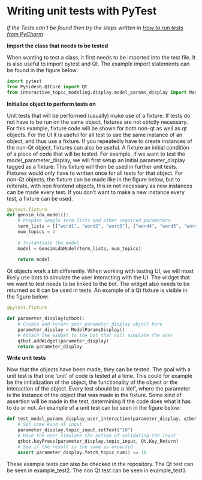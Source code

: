 # Writing unit tests with PyTest

_If the Tests can't be found then try the steps written in [How to run tests from PyCharm](How-to-run-tests-from-PyCharm)_

**Import the class that needs to be tested**

When wanting to test a class, it first needs to be imported into the test file. It is also useful to import pytest and Qt. The example import statements can be found in the figure below: 
```python
import pytest
from PySides6.QtCore import Qt
from interactive_topic_modeling.display.model_params_display import ModelParamsDisplay
```
 
**Initialize object to perform tests on**

Unit tests that will be performed (usually) make use of a fixture. If tests do not have to be run on the same object, fixtures are not strictly necessary. For this example, fixture code will be shown for both non-qt as well as qt objects. For the UI it is useful for all test to use the same instance of an object, and thus use a fixture. If you repeatedly have to create instances of the non-Qt object, fixtures can also be useful. A fixture an initial condition of a piece of code that will be tested. For example, if we want to test the model_parameter_display, we will first setup an initial parameter_display tagged as a fixture. This fixture will then be used in further unit tests. Fixtures would only have to written once for all tests for that object. For non-Qt objects, the fixture can be made like in the figure below, but to reiterate, with non frontend objects, this in not necessary as new instances can be made every test. If you don’t want to make a new instance every test, a fixture can be used.   
```python
@pytest.fixture
def gensim_lda_model():
    # Prepare sample term lists and other required parameters
    term_lists = [["word1", "word2", "word3"], ["word4", "word5", "word6"]l]
    num_topics = 2
    
    # Instantiate the model
    model = GensimLdaModel(term_lists, num_topics)
    
    return model 
```
Qt objects work a bit differently. When working with testing UI, we will most likely use bots to simulate the user interacting with the UI. The widget that we want to test needs to be linked to the bot. The widget also needs to be returned so it can be used in tests. An example of a Qt fixture is visible in the figure below:
```python
@pytest.fixture

def parameter_display(qtbot):
    # Create and return your parameter_display object here
    parameter_display = ModelParamsDisplay()
    # Attach the widget to the bot that will simulate the user
    qtbot.addWidget(parameter_display)
    return parameter_display
``` 

**Write unit tests**
 
Now that the objects have been made, they can be tested. The goal with a unit test is that one ‘unit’ of code is tested at a time. This could for example be the initialization of the object, the functionality of the object or the interaction of the object. Every test should be a ‘def’, where the parameter is the instance of the object that was made in the fixture. Some kind of assertion will be made in the test, determining if the code does what it has to do or not. An example of a unit test can be seen in the figure below:  
```python
def test_model_params_display_user_interaction(parameter_display, qtbot):
    # Set some kind of input
    parameter_display.topic_input.setText("10")
    # Have the user simulate the action of validating the input
    qtbot.keyPress(parameter_display.topic_input, Qt.Key_Return)
    # See if the result is the same as expected
    assert parameter_display.fetch_topic_num() == 10
```
These example tests can also be checked in the repository. The Qt test can be seen in example_test2. The non Qt test can be seen in example_test3